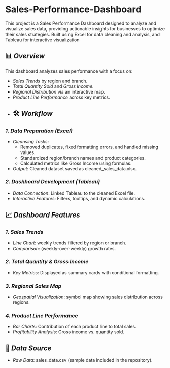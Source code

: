 # Sales-Performance-Dashboard
This project is a Sales Performance Dashboard designed to analyze and visualize sales data, providing actionable insights for businesses to optimize their sales strategies. Built using Excel for data cleaning and analysis, and Tableau for interactive visualization
## 📊 *Overview*  
This dashboard analyzes sales performance with a focus on:  
- *Sales Trends* by region and branch.  
- *Total Quantity Sold* and *Gross Income*.  
- *Regional Distribution* via an interactive map.  
- *Product Line Performance* across key metrics.
- ## 🛠 *Workflow*  
### *1. Data Preparation (Excel)*  
- *Cleansing Tasks*:  
  - Removed duplicates, fixed formatting errors, and handled missing values.  
  - Standardized region/branch names and product categories.  
  - Calculated metrics like Gross Income using formulas.  
- *Output*: Cleaned dataset saved as cleaned_sales_data.xlsx.  

### *2. Dashboard Development (Tableau)*  
- *Data Connection*: Linked Tableau to the cleaned Excel file.  
- *Interactive Features*: Filters, tooltips, and dynamic calculations.  
## 📈 *Dashboard Features*  
### *1. Sales Trends*  
- *Line Chart*: weekly trends filtered by region or branch.  
- *Comparison*: (weekly-over-weekly) growth rates.  

### *2. Total Quantity & Gross Income*  
- *Key Metrics*: Displayed as summary cards with conditional formatting.  

### *3. Regional Sales Map*  
- *Geospatial Visualization*: symbol map showing sales distribution across regions.   

### *4. Product Line Performance*  
- *Bar Charts*: Contribution of each product line to total sales.  
- *Profitability Analysis*: Gross income vs. quantity sold.
  
## 📂 *Data Source*  
- *Raw Data*: sales_data.csv (sample data included in the repository). 
 
